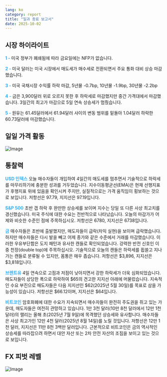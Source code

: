 ```yaml
---
lang: ko
category: report
title: "일과 종료 보고서"
date: 2025-10-02
---
```



<h2>시장 하이라이트</h2>
<strong style="color: #2caef7;">1 - </strong> 미국 정부가 폐쇄됨에 따라 금요일에는 NFP가 없습니다.

<strong style="color: #2caef7;">2 - </strong> 미국 달러는 미국 시장에서 매도세가 매수세로 전환되면서 주요 통화 대비 상승 마감했습니다.


<strong style="color: #2caef7;">3 - </strong> 미국 국채시장 수익률 하락 마감, 5년물 -0.7bp, 10년물 -1.9bp, 30년물 -2.2bp

<strong style="color: #2caef7;">4 - </strong> 금은 3,900달러 위로 오르지 못한 후 하락세로 마감했지만 중간 가격대에서 마감했습니다. 3일간의 최고가 마감으로 5일 연속 상승세가 멈췄습니다.

<strong style="color: #2caef7;">5 - </strong> 원유는 61.45달러에서 61.94달러 사이의 변동 범위를 밑돌아 1.04달러 하락한 60.73달러에 마감했습니다.



<h2>일일 가격 활동</h2>
<img src="https://markleighedu.github.io/img/Oct-2025/02-Oct-2025/price.jpg" alt="Image"/>

<h2>통찰력</h2>
<strong style="color: #2caef7;">USD 인덱스</strong> 오늘 매수자들이 개입하여 4일간의 매도세를 멈추면서 기술적으로 하락세를 마무리하기에 충분한 성과를 거두었습니다. 지수이동평균선(EMA)은 현재 선행지표가 후행지표 위에 있음을 확인시켜 주지만, 실질적으로는 가격 움직임이 횡보하는 것으로 보입니다. 저항선은 97.79, 지지선은 97.19입니다.

<strong style="color: #2caef7;">S&P 500</strong> 초반 갭 하락 후 완만한 상승세를 보이며 지수는 당일 또 다른 사상 최고치를 경신했습니다. 미국 주식에 대한 수요는 전반적으로 나타났습니다. 오늘의 마감가가 어제와 비슷한 수준인 점에 주목하십시오. 저항선은 6780, 지지선은 6738입니다.

<strong style="color: #2caef7;">금</strong> 매수자들은 초반에 출발했지만, 매도자들이 급락(차익 실현)을 보이며 급락했습니다. 하지만 매수자들은 다시 발을 빼고 어제 종가와 같은 수준에서 거래를 마감했습니다. 이러한 우유부단함은 도지 패턴과 유사한 캔들로 확인되었습니다. 강력한 반전 신호인 이중 천장(double top)에 주목하십시오. 기술적으로 오늘의 캔들은 하락세를 휩쓸고 지나가는 캔들로 분류될 수 있지만, 몸통은 매우 좁습니다. 저항선은 $3,896, 지지선은 $3,818입니다.

<strong style="color: #2caef7;">브렌트유</strong> 4일 연속으로 고점과 저점이 낮아지면서 강한 하락세가 더욱 심화되었습니다. 매도자들이 상당한 폭으로 하락하여 $65의 견고한 지지선 아래에 머물렀습니다. 지속적인 수요 부진으로 매도자들은 다음 지지선인 $62(2025년 5월 30일)를 목표로 삼을 가능성이 있습니다. 저항선은 $66.12이며, 지지선은 $64입니다.

<strong style="color: #2caef7;">비트코인</strong> 암호화폐에 대한 수요가 지속되면서 매수자들이 완전히 주도권을 쥐고 있는 가운데, 매도자들은 여전히 관망하고 있습니다. 1만 3천 달러(10만 8천 달러에서 12만 1천 달러)의 랠리는 올해 초(2025년 7월 9일)에 목격했던 상승세와 유사합니다. 매수자들은 사상 최고가인 12만 4천 달러(2025년 8월 14일)를 노릴 것입니다. 저항선은 12만 1천 달러, 지지선은 11만 8천 3백만 달러입니다. 근본적으로 비트코인은 금의 역사적인 상승세를 따라잡으려 하면서 대안 자산 또는 2차 안전 자산의 조짐을 보이고 있는 것으로 보입니다.



<h2>FX 피벗 레벨</h2>
<img src="https://markleighedu.github.io/img/Oct-2025/02-Oct-2025/pivot.jpg" alt="Image"/>